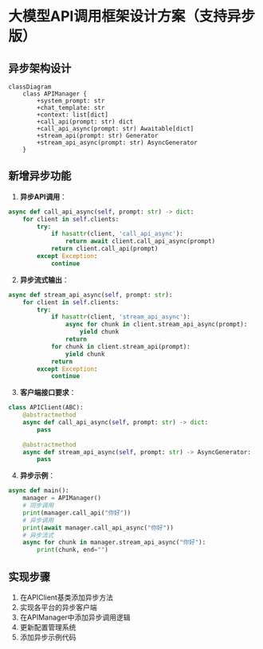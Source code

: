 # 大模型API调用框架设计方案（支持异步版）

## 异步架构设计
```mermaid
classDiagram
    class APIManager {
        +system_prompt: str
        +chat_template: str
        +context: list[dict]
        +call_api(prompt: str) dict
        +call_api_async(prompt: str) Awaitable[dict]
        +stream_api(prompt: str) Generator
        +stream_api_async(prompt: str) AsyncGenerator
    }
```

## 新增异步功能

1. **异步API调用**：
```python
async def call_api_async(self, prompt: str) -> dict:
    for client in self.clients:
        try:
            if hasattr(client, 'call_api_async'):
                return await client.call_api_async(prompt)
            return client.call_api(prompt)
        except Exception:
            continue
```

2. **异步流式输出**：
```python
async def stream_api_async(self, prompt: str):
    for client in self.clients:
        try:
            if hasattr(client, 'stream_api_async'):
                async for chunk in client.stream_api_async(prompt):
                    yield chunk
                return
            for chunk in client.stream_api(prompt):
                yield chunk
            return
        except Exception:
            continue
```

3. **客户端接口要求**：
```python
class APIClient(ABC):
    @abstractmethod
    async def call_api_async(self, prompt: str) -> dict:
        pass
        
    @abstractmethod
    async def stream_api_async(self, prompt: str) -> AsyncGenerator:
        pass
```

4. **异步示例**：
```python
async def main():
    manager = APIManager()
    # 同步调用
    print(manager.call_api("你好"))
    # 异步调用
    print(await manager.call_api_async("你好"))
    # 异步流式
    async for chunk in manager.stream_api_async("你好"):
        print(chunk, end="")
```

## 实现步骤
1. 在APIClient基类添加异步方法
2. 实现各平台的异步客户端
3. 在APIManager中添加异步调用逻辑
4. 更新配置管理系统
5. 添加异步示例代码